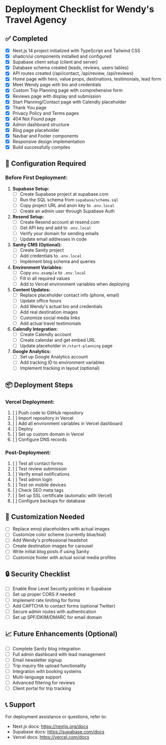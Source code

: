 # Deployment Checklist for Wendy's Travel Agency

## ✅ Completed

- [x] Next.js 14 project initialized with TypeScript and Tailwind CSS
- [x] shadcn/ui components installed and configured
- [x] Supabase client setup (client and server)
- [x] Database schema created (leads, reviews, users tables)
- [x] API routes created (/api/contact, /api/review, /api/reviews)
- [x] Home page with hero, value props, destinations, testimonials, lead form
- [x] Meet Wendy page with bio and credentials
- [x] Custom Trip Planning page with comprehensive form
- [x] Reviews page with display and submission
- [x] Start Planning/Contact page with Calendly placeholder
- [x] Thank You page
- [x] Privacy Policy and Terms pages
- [x] 404 Not Found page
- [x] Admin dashboard structure
- [x] Blog page placeholder
- [x] Navbar and Footer components
- [x] Responsive design implementation
- [x] Build successfully compiles

## 🔧 Configuration Required

### Before First Deployment:

1. **Supabase Setup:**
   - [ ] Create Supabase project at supabase.com
   - [ ] Run the SQL schema from `supabase/schema.sql`
   - [ ] Copy project URL and anon key to `.env.local`
   - [ ] Create an admin user through Supabase Auth

2. **Resend Setup:**
   - [ ] Create Resend account at resend.com
   - [ ] Get API key and add to `.env.local`
   - [ ] Verify your domain for sending emails
   - [ ] Update email addresses in code

3. **Sanity CMS (Optional):**
   - [ ] Create Sanity project
   - [ ] Add credentials to `.env.local`
   - [ ] Implement blog schema and queries

4. **Environment Variables:**
   - [ ] Copy `env.example` to `.env.local`
   - [ ] Fill in all required values
   - [ ] Add to Vercel environment variables when deploying

5. **Content Updates:**
   - [ ] Replace placeholder contact info (phone, email)
   - [ ] Update office hours
   - [ ] Add Wendy's actual bio and credentials
   - [ ] Add real destination images
   - [ ] Customize social media links
   - [ ] Add actual travel testimonials

6. **Calendly Integration:**
   - [ ] Create Calendly account
   - [ ] Create calendar and get embed URL
   - [ ] Update placeholder in `/start-planning` page

7. **Google Analytics:**
   - [ ] Set up Google Analytics account
   - [ ] Add tracking ID to environment variables
   - [ ] Implement tracking in layout (optional)

## 📦 Deployment Steps

### Vercel Deployment:

1. [ ] Push code to GitHub repository
2. [ ] Import repository in Vercel
3. [ ] Add all environment variables in Vercel dashboard
4. [ ] Deploy
5. [ ] Set up custom domain in Vercel
6. [ ] Configure DNS records

### Post-Deployment:

1. [ ] Test all contact forms
2. [ ] Test review submission
3. [ ] Verify email notifications
4. [ ] Test admin login
5. [ ] Test on mobile devices
6. [ ] Check SEO meta tags
7. [ ] Set up SSL certificate (automatic with Vercel)
8. [ ] Configure backups for database

## 🎨 Customization Needed

- [ ] Replace emoji placeholders with actual images
- [ ] Customize color scheme (currently blue/teal)
- [ ] Add Wendy's professional headshot
- [ ] Create destination images for carousel
- [ ] Write initial blog posts if using Sanity
- [ ] Customize footer with actual social media profiles

## 🔒 Security Checklist

- [ ] Enable Row Level Security policies in Supabase
- [ ] Set up proper CORS if needed
- [ ] Implement rate limiting for forms
- [ ] Add CAPTCHA to contact forms (optional Twitter)
- [ ] Secure admin routes with authentication
- [ ] Set up SPF/DKIM/DMARC for email domain

## 📈 Future Enhancements (Optional)

- [ ] Complete Sanity blog integration
- [ ] Full admin dashboard with lead management
- [ ] Email newsletter signup
- [ ] Trip inquiry file upload functionality
- [ ] Integration with booking systems
- [ ] Multi-language support
- [ ] Advanced filtering for reviews
- [ ] Client portal for trip tracking

## 📞 Support

For deployment assistance or questions, refer to:
- Next.js docs: https://nextjs.org/docs
- Supabase docs: https://supabase.com/docs
- Vercel docs: https://vercel.com/docs
